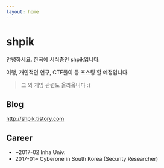 ```yaml
---
layout: home
---
```

# shpik

안녕하세요.
한국에 서식중인 shpik입니다.

여행, 개인적인 연구, CTF풀이 등 포스팅 할 예정입니다.
> 그 외 게임 관련도 올라옵니다 :)


## Blog
http://shpik.tistory.com



## Career
* ~2017-02  Inha Univ.
* 2017-01~  Cyberone in South Korea (Security Researcher)
